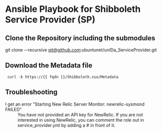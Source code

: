 # Ansible Playbook for Shibboleth Service Provider (SP)

## Clone the Repository including the submodules

git clone --recursive git@github.com:ubuntunet/unIDa_ServiceProvider.git


## Download the Metadata file

```
 curl -k https://{{ fqdn }}/Shibboleth.sso/Metadata
```

## Troubleshooting

<dl>
  <dt>
    I get an error "Starting New Relic Server Monitor: newrelic-sysmond FAILED"
  </dt>
  <dd>
    You have not provided an API key for NewRelic. If you are not interested in using NewRelic, you can comment the role out in service_provider.yml by adding a # in front of it.
  </dd>
</dl>
